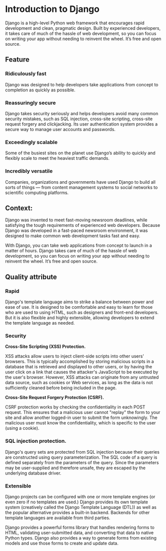 # Introduction to Django

Django is a high-level Python web framework that encourages rapid development and clean, pragmatic design. Built by experienced developers, it takes care of much of the hassle of web development, so you can focus on writing your app without needing to reinvent the wheel. It’s free and open source.



## Feature

### Ridiculously fast

Django was designed to help developers take applications from concept to completion as quickly as possible.

### Reassuringly secure

Django takes security seriously and helps developers avoid many common security mistakes, such as SQL injection, cross-site scripting, cross-site request forgery and clickjacking. Its user authentication system provides a secure way to manage user accounts and passwords.

### Exceedingly scalable

Some of the busiest sites on the planet use Django’s ability to quickly and flexibly scale to meet the heaviest traffic demands.

### Incredibly versatile

Companies, organizations and governments have used Django to build all sorts of things — from content management systems to social networks to scientific computing platforms.



## Context:

Django was invented to meet fast-moving newsroom deadlines, while satisfying the tough requirements of experienced web developers. Because Django was developed in a fast-paced newsroom environment, it was designed to make common web development tasks fast and easy. 

With Django, you can take web applications from concept to launch in a matter of hours. Django takes care of much of the hassle of web development, so you can focus on writing your app without needing to reinvent the wheel. It’s free and open source.



## Quality attribute

### Rapid

Django's template language aims to strike a balance between power and ease of use. It is designed to be comfortable and easy to learn for those who are used to using HTML, such as designers and front-end developers. But it is also flexible and highly extensible, allowing developers to extend the template language as needed.

### Security

**Cross-Site Scripting (XSS) Protection.**

XSS attacks allow users to inject client-side scripts into other users' browsers. This is typically accomplished by storing malicious scripts in a database that is retrieved and displayed to other users, or by having the user click on a link that causes the attacker's JavaScript to be executed by the user's browser. However, XSS attacks can originate from any untrusted data source, such as cookies or Web services, as long as the data is not sufficiently cleaned before being included in the page.

**Cross-Site Request Forgery Protection (CSRF).**

CSRF protection works by checking the confidentiality in each POST request. This ensures that a malicious user cannot "replay" the form to your site and allow another logged-in user to submit the form unknowingly. The malicious user must know the confidentiality, which is specific to the user (using a cookie).

### SQL injection protection.

Django's query sets are protected from SQL injection because their queries are constructed using query parameterization. The SQL code of a query is defined separately from the parameters of the query. Since the parameters may be user-supplied and therefore unsafe, they are escaped by the underlying database driver.

### Extensible

Django projects can be configured with one or more template engines (or even zero if no templates are used.) Django provides its own template system (creatively called the Django Template Language (DTL)) as well as the popular alternative provides a built-in backend. Backends for other template languages are available from third parties.

Django provides a powerful forms library that handles rendering forms to HTML, validating user-submitted data, and converting that data to native Python types. Django also provides a way to generate forms from existing models and use those forms to create and update data.